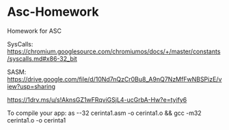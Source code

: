 # Asc-Homework
Homework for ASC

SysCalls:
https://chromium.googlesource.com/chromiumos/docs/+/master/constants/syscalls.md#x86-32_bit

SASM:
https://drive.google.com/file/d/10Nd7nQzCr0Bu8_A9nQ7NzMfFwNBSPizE/view?usp=sharing

https://1drv.ms/u/s!AknsGZ1wFRqviGSjL4-ucGrbA-Hw?e=tyify6


To compile your app:
as --32 cerinta1.asm -o cerinta1.o && gcc -m32 cerinta1.o -o cerinta1

